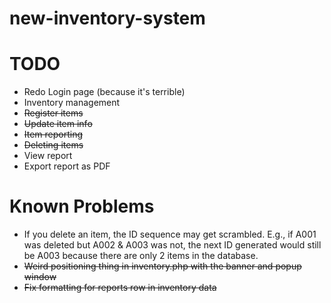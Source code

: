 # new-inventory-system

# TODO
- Redo Login page (because it's terrible)
- Inventory management
- ~~Register items~~
- ~~Update item info~~
- ~~Item reporting~~
- ~~Deleting items~~
- View report
- Export report as PDF

# Known Problems
- If you delete an item, the ID sequence may get scrambled. E.g., if A001 was deleted but A002 & A003 was not, the next ID generated would still be A003 because there are only 2 items in the database.
- ~~Weird positioning thing in inventory.php with the banner and popup window~~
- ~~Fix formatting for reports row in inventory data~~